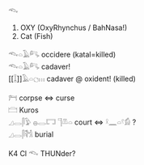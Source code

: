 𓆞  
1. OXY (OxyRhynchus / BahNasa!)  
2. Cat (Fish)  

𓆞𓏏𓄿𓀐 occidere (katal=killed)  
𓆞𓏏𓄿𓀐 cadaver!  
[[𓆼]]𓄿𓏏𓐎𓏥  cadaver @ oxident! (killed)  

𓁀 corpse ⇔ curse  
𓊭 Kuros  
𓈎𓂋𓋴𓅱 𓐍𓂋𓉐 𓊹𓌨𓏏 court ⇔ 𓍲𓈖𓏏𓍢𓀁 ?  
𓈎𓂋𓋴𓌟𓀜 burial  

K4 Cl  𓆞 THUNder?  